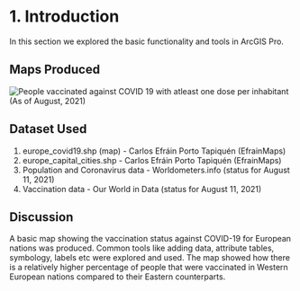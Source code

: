 # 1. Introduction
In this section we explored the basic functionality and tools in ArcGIS Pro.

## Maps Produced

![People vaccinated against COVID 19 with atleast one dose per inhabitant (As of August, 2021)](https://github.com/rahulse10/Introduction_to_GIS/blob/main/1.%20Introduction/Lab1_Map1.jpg)

## Dataset Used 

1. europe_covid19.shp (map) - Carlos Efráin Porto Tapiquén (EfrainMaps)
2. europe_capital_cities.shp - Carlos Efráin Porto Tapiquén (EfrainMaps)
3. Population and Coronavirus data - Worldometers.info (status for August 11, 2021)
4. Vaccination data - Our World in Data (status for August 11, 2021)

## Discussion
A basic map showing the vaccination status against COVID-19 for European nations was produced. 
Common tools like adding data, attribute tables, symbology, labels etc were explored and used.
The map showed how there is a relatively higher percentage of people that were vaccinated in Western European nations compared to their Eastern counterparts.
